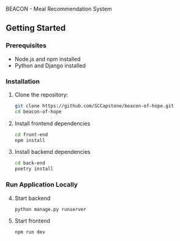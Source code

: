 BEACON - Meal Recommendation System



## Getting Started

### Prerequisites
- Node.js and npm installed
- Python and Django installed

### Installation
1. Clone the repository:
   ```bash
   git clone https://github.com/SCCapstone/beacon-of-hope.git
   cd beacon-of-hope
   ```
2. Install frontend dependencies
   ```bash
   cd front-end
   npm install
   ```

3. Install backend dependencies
   ```bash
   cd back-end
   poetry install
   ```


### Run Application Locally
4. Start backend
   ```bash
   python manage.py runserver
   ```

5. Start frontend
   ```bash
   npm run dev
   ```

   


